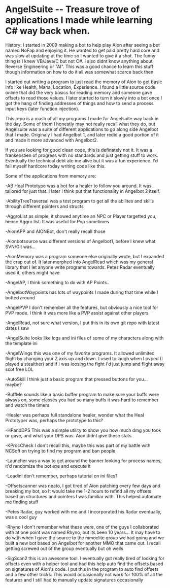 # AngelSuite -- Treasure trove of applications I made while learning C# way back when.

History:
I started in 2009 making a bot to help play Aion after seeing a bot named NoFap and enjoying it. He wanted to get paid pretty hard core and was slow at updating at the time so I wanted to give it a shot. The funny thing is I knew VB/Java/C but not C#. I also didnt know anything about Reverse Engineering or "AI". This was a good chance to learn this stuff though information on how to do it all was somewhat scarce back then.

I started out writing a program to just read the memory of Aion to get basic info like Health, Mana, Location, Experience. I found a little source code online that did the very basics for reading memory and someone gave offsets to read those values. I later started to turn it slowly into a bot once I got the hang of finding addresses of things and how to send a process input keys (later function injection).

This repo is a mash of all my programs I made for Angelsuite way back in the day. Some of them I honestly may not really recall what they do, but Angelsuite was a suite of different applications to go along side Angelbot that I made. Originaly I had Angelbot 1, and later redid a good portion of it and made it more advanced with Angelbot2.

If you are looking for good clean code, this is definately not it. It was a frankenstien of progress with no standards and just getting stuff to work. Eventually the technical debt ate me alive but it was a fun experience. I'd fail myself hardcore today writing code like this.

Some of the applications from memory are:

-AB Heal Prototype was a bot for a healer to follow you around. It was tailored for just that. I later I think put that functionality in Angelbot 2 itself.

-AbilityTreeTraversal was a test program to get all the abilites and skills through different pointers and structs

-AggroList as simple, it showed anytime an NPC or Player targetted you, hence Aggro list. It was useful for Pvp sometimes

-AionAPP and AIONBot, don't really recall those

-Aionbotsource was different versions of Angelbot1, before I knew what SVN/Git was...

-AionMemory was a program someone else originally wrote, but I expanded the crap out of. It later morphed into AngelRead which was my general library that I let anyone write programs towards. Petes Radar eventually used it, others might have

-AngelAP, I think something to do with AP Points..

-AngelbotWaypoints has lots of waypoints I made during that time while I botted around

-AngelPVP I don't remember all the features, but obviously a nice tool for PVP mode. I think it was more like a PVP assist against other players

-AngelRead, not sure what version, I put this in its own git repo with latest dates I saw

-AngelSuite looks like logs and ini files of some of my characters along with the template ini

-AngelWings this was one of my favorite programs. It allowed unlimited flight by changing your Z axis up and down. I used to laugh when I pvped (I played a stealther) and if I was loosing the fight I'd just jump and flight away scot free LOL

-AutoSkill I think just a basic program that pressed buttons for you... maybe?

-BuffMe sounds like a basic buffer program to make sure your buffs were always on, some classes you had so many buffs it was hard to remember and watch the timers

-Healer was perhaps full standalone healer, wonder what the Heal Prototyper was, perhaps the prototype to this?

-HPandDPS This was a simple utility to show you how much dmg you took or gave, and what your DPS was. Aion didnt give these stats

-KProcCheck I don't recall this, maybe this was part of my battle with NCSoft on trying to find my program and ban people

-Launcher was a way to get around the banner looking for process names, it'd randomize the bot exe and execute it

-Loadini don't remember, perhaps tutorial on ini files?

-Offsetscanner was neato, I got tired of Aion patching every few days and breaking my bot, so It would take me 1-2 hours to refind all my offsets based on structures and pointers I was familiar with. This helped automate me finding stuff

-Petes Radar, guy worked with me and I incorporated his Radar eventually, was a cool guy

-Rhyno I don't remember what these were, one of the guys I collaborated with at one point was named Rhyno, but its been 10 years... It may have to do with when I gave the source to the mmoelite group we had going and we built a new bot based on Angelbot for another MMO that came out. I recall getting screwed out of the group eventually but oh wells

-SigScan2 this is an awesome tool. I eventually got really tired of looking for offsets even with a helper tool and had this help auto find the offsets based on signatures of Aion's code. I put this in the program to auto find offsets and a few other tricks. This would occasionally not work for 100% of all the features and I still had to manually update signatures occasionally




